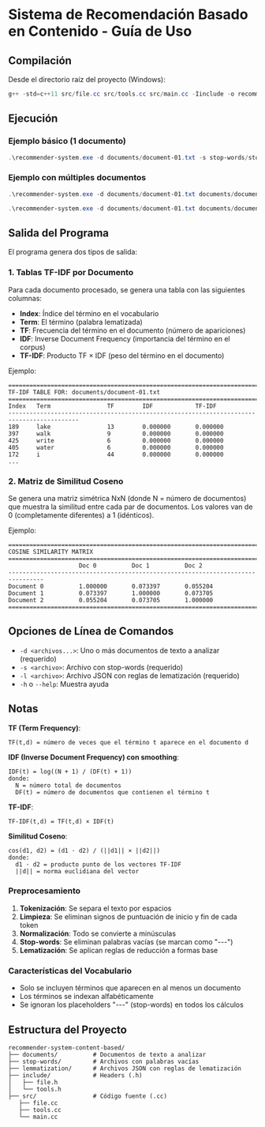 # Sistema de Recomendación Basado en Contenido - Guía de Uso

## Compilación

Desde el directorio raíz del proyecto (Windows):

```powershell
g++ -std=c++11 src/file.cc src/tools.cc src/main.cc -Iinclude -o recommender-system.exe
```

## Ejecución

### Ejemplo básico (1 documento)
```powershell
.\recommender-system.exe -d documents/document-01.txt -s stop-words/stop-words-en.txt -l lemmatization/corpus-en.json
```

### Ejemplo con múltiples documentos
```powershell
.\recommender-system.exe -d documents/document-01.txt documents/document-02.txt documents/document-03.txt -s stop-words/stop-words-en.txt -l lemmatization/corpus-en.json
```

```powershell
.\recommender-system.exe -d documents/document-01.txt documents/document-02.txt documents/document-03.txt documents/document-04.txt documents/document-05.txt -s stop-words/stop-words-en.txt -l lemmatization/corpus-en.json
```

## Salida del Programa

El programa genera dos tipos de salida:

### 1. Tablas TF-IDF por Documento

Para cada documento procesado, se genera una tabla con las siguientes columnas:
- **Index**: Índice del término en el vocabulario
- **Term**: El término (palabra lematizada)
- **TF**: Frecuencia del término en el documento (número de apariciones)
- **IDF**: Inverse Document Frequency (importancia del término en el corpus)
- **TF-IDF**: Producto TF × IDF (peso del término en el documento)

Ejemplo:
```
==========================================================================================
TF-IDF TABLE FOR: documents/document-01.txt
==========================================================================================
Index   Term                TF        IDF            TF-IDF
------------------------------------------------------------------------------------------
189     lake                13        0.000000       0.000000
397     walk                9         0.000000       0.000000
425     write               6         0.000000       0.000000
405     water               6         0.000000       0.000000
172     i                   44        0.000000       0.000000
...
```

### 2. Matriz de Similitud Coseno

Se genera una matriz simétrica NxN (donde N = número de documentos) que muestra la similitud entre cada par de documentos. Los valores van de 0 (completamente diferentes) a 1 (idénticos).

Ejemplo:
```
================================================================================
COSINE SIMILARITY MATRIX
================================================================================
                    Doc 0          Doc 1          Doc 2
--------------------------------------------------------------------------------
Document 0          1.000000       0.073397       0.055204
Document 1          0.073397       1.000000       0.073705
Document 2          0.055204       0.073705       1.000000
================================================================================
```

## Opciones de Línea de Comandos

- `-d <archivos...>`: Uno o más documentos de texto a analizar (requerido)
- `-s <archivo>`: Archivo con stop-words (requerido)
- `-l <archivo>`: Archivo JSON con reglas de lematización (requerido)
- `-h` o `--help`: Muestra ayuda

## Notas 

**TF (Term Frequency)**:
```
TF(t,d) = número de veces que el término t aparece en el documento d
```

**IDF (Inverse Document Frequency) con smoothing**:
```
IDF(t) = log((N + 1) / (DF(t) + 1))
donde:
  N = número total de documentos
  DF(t) = número de documentos que contienen el término t
```

**TF-IDF**:
```
TF-IDF(t,d) = TF(t,d) × IDF(t)
```

**Similitud Coseno**:
```
cos(d1, d2) = (d1 · d2) / (||d1|| × ||d2||)
donde:
  d1 · d2 = producto punto de los vectores TF-IDF
  ||d|| = norma euclidiana del vector
```

### Preprocesamiento

1. **Tokenización**: Se separa el texto por espacios
2. **Limpieza**: Se eliminan signos de puntuación de inicio y fin de cada token
3. **Normalización**: Todo se convierte a minúsculas
4. **Stop-words**: Se eliminan palabras vacías (se marcan como "---")
5. **Lematización**: Se aplican reglas de reducción a formas base

### Características del Vocabulario

- Solo se incluyen términos que aparecen en al menos un documento
- Los términos se indexan alfabéticamente
- Se ignoran los placeholders "---" (stop-words) en todos los cálculos

## Estructura del Proyecto

```
recommender-system-content-based/
├── documents/          # Documentos de texto a analizar
├── stop-words/         # Archivos con palabras vacías
├── lemmatization/      # Archivos JSON con reglas de lematización
├── include/            # Headers (.h)
│   ├── file.h
│   └── tools.h
├── src/                # Código fuente (.cc)
   ├── file.cc
   ├── tools.cc
   └── main.cc
```

